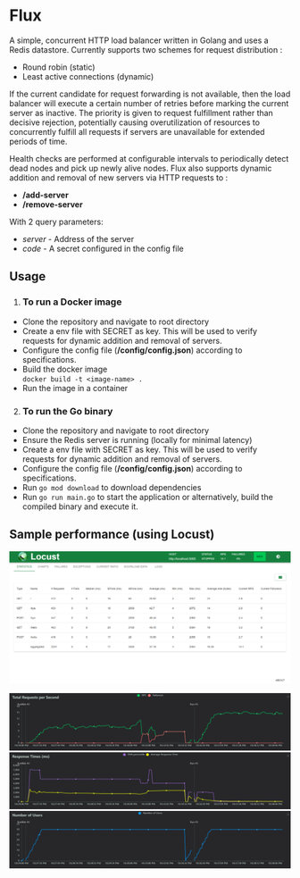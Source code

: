 # Flux
A simple, concurrent HTTP load balancer written in Golang and uses a Redis datastore. Currently supports two schemes for request distribution :
* Round robin (static)
* Least active connections (dynamic)

If the current candidate for request forwarding is not available, then the load balancer will execute a certain number of retries before marking the current server as inactive. The priority is given to request fulfillment rather than decisive rejection, potentially causing overutilization of resources to concurrently fulfill all requests if servers are unavailable for extended periods of time.

Health checks are performed at configurable intervals to periodically detect dead nodes and pick up newly alive nodes. 
Flux also supports dynamic addition and removal of new servers via HTTP requests to :
* **/add-server** 
* **/remove-server**

With 2 query parameters:
* *server* - Address of the server
* *code* - A secret configured in the config file 

## Usage

1. ### To run a Docker image 
* Clone the repository and navigate to root directory
* Create a env file with SECRET as key. This will be used to verify requests for dynamic addition and removal of servers.
* Configure the config file (**/config/config.json**) according to specifications.
* Build the docker image  
`docker build -t <image-name> .`
* Run the image in a container

2. ### To run the Go binary
* Clone the repository and navigate to root directory
* Ensure the Redis server is running (locally for minimal latency)
* Create a env file with SECRET as key. This will be used to verify requests for dynamic addition and removal of servers.
* Configure the config file (**/config/config.json**) according to specifications.
* Run `go mod download` to download dependencies
* Run `go run main.go` to start the application or alternatively, build the compiled binary and execute it.

## Sample performance (using Locust)
![Overview](images/stat1.png)

![RPS](images/stat2.png)
![RTT](images/stat3.png)
![Users](images/stat4.png)



